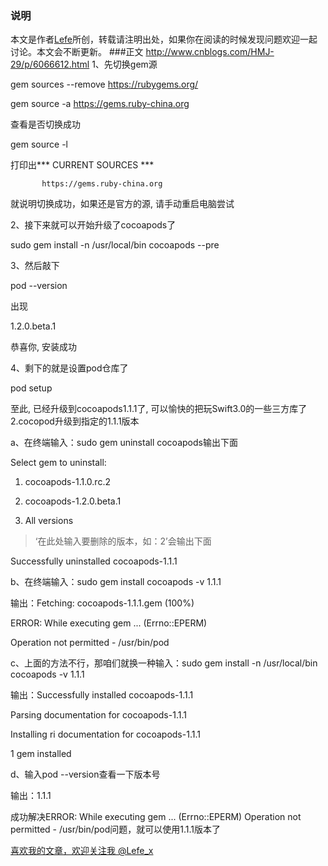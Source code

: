 ### 说明
本文是作者[Lefe](http://www.jianshu.com/p/88957fad1226)所创，转载请注明出处，如果你在阅读的时候发现问题欢迎一起讨论。本文会不断更新。
###正文
http://www.cnblogs.com/HMJ-29/p/6066612.html
1、先切换gem源

gem sources --remove https://rubygems.org/

gem source -a https://gems.ruby-china.org

查看是否切换成功

gem source -l

打印出*** CURRENT SOURCES ***

           https://gems.ruby-china.org

就说明切换成功，如果还是官方的源, 请手动重启电脑尝试

2、接下来就可以开始升级了cocoapods了

sudo gem install -n /usr/local/bin cocoapods --pre

3、然后敲下

pod --version

出现

1.2.0.beta.1

恭喜你, 安装成功

4、剩下的就是设置pod仓库了

pod setup

至此, 已经升级到cocoapods1.1.1了, 可以愉快的把玩Swift3.0的一些三方库了
2.cocopod升级到指定的1.1.1版本

a、在终端输入：sudo gem uninstall cocoapods输出下面

Select gem to uninstall:

1. cocoapods-1.1.0.rc.2

2. cocoapods-1.2.0.beta.1

3. All versions

>‘在此处输入要删除的版本，如：2’会输出下面

Successfully uninstalled cocoapods-1.1.1

b、在终端输入：sudo gem install cocoapods -v 1.1.1

输出：Fetching: cocoapods-1.1.1.gem (100%)

ERROR:  While executing gem ... (Errno::EPERM)

Operation not permitted - /usr/bin/pod

c、上面的方法不行，那咱们就换一种输入：sudo gem install -n /usr/local/bin cocoapods -v 1.1.1

输出：Successfully installed cocoapods-1.1.1

Parsing documentation for cocoapods-1.1.1

Installing ri documentation for cocoapods-1.1.1

1 gem installed

d、输入pod --version查看一下版本号

输出：1.1.1

成功解决ERROR:  While executing gem ... (Errno::EPERM) Operation not permitted - /usr/bin/pod问题，就可以使用1.1.1版本了

[喜欢我的文章，欢迎关注我 @Lefe_x](http://www.weibo.com/5953150140/profile?rightmod=1&wvr=6&mod=personnumber&is_all=1)
